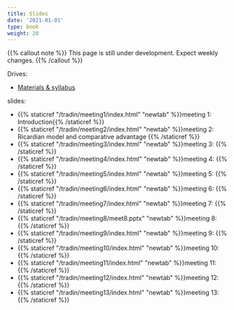 ```yaml
---
title: Slides
date: '2021-01-01'
type: book
weight: 20
---
```


{{% callout note %}} This page is still under development. Expect weekly changes. {{% /callout %}}

Drives:

- [Materials & syllabus](https://1drv.ms/f/s!AjelszXKKcmsiokzhAA6ULP_rP-cRg?e=LXdObn)

slides:

- {{% staticref "/tradin/meeting1/index.html" "newtab" %}}meeting 1: Introduction{{% /staticref %}}
- {{% staticref "/tradin/meeting2/index.html" "newtab" %}}meeting 2: Ricardian model and comparative advantage {{% /staticref %}}
- {{% staticref "/tradin/meeting3/index.html" "newtab" %}}meeting 3: {{% /staticref %}}
- {{% staticref "/tradin/meeting4/index.html" "newtab" %}}meeting 4: {{% /staticref %}}
- {{% staticref "/tradin/meeting5/index.html" "newtab" %}}meeting 5: {{% /staticref %}}
- {{% staticref "/tradin/meeting6/index.html" "newtab" %}}meeting 6: {{% /staticref %}}
- {{% staticref "/tradin/meeting7/index.html" "newtab" %}}meeting 7: {{% /staticref %}}
- {{% staticref "/tradin/meeting8/meet8.pptx" "newtab" %}}meeting 8: {{% /staticref %}}
- {{% staticref "/tradin/meeting9/index.html" "newtab" %}}meeting 9: {{% /staticref %}}
- {{% staticref "/tradin/meeting10/index.html" "newtab" %}}meeting 10: {{% /staticref %}}
- {{% staticref "/tradin/meeting11/index.html" "newtab" %}}meeting 11: {{% /staticref %}}
- {{% staticref "/tradin/meeting12/index.html" "newtab" %}}meeting 12: {{% /staticref %}}
- {{% staticref "/tradin/meeting13/index.html" "newtab" %}}meeting 13: {{% /staticref %}}
